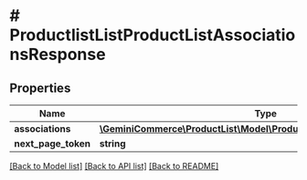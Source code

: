 # # ProductlistListProductListAssociationsResponse


## Properties 


Name | Type | Description | Notes
------------ | ------------- | ------------- | -------------
**associations**| [**\GeminiCommerce\ProductList\Model\ProductlistProductListAssociation[]**](ProductlistProductListAssociation.md) |   | [optional]
**next_page_token**| **string** |   | [optional]


[[Back to Model list]](../../README.md#models) [[Back to API list]](../../README.md#endpoints) [[Back to README]](../../README.md)

